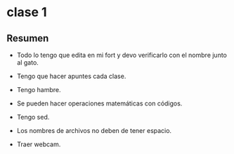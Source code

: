 # clase 1

## Resumen 

- Todo lo tengo que edita en mi fort y devo verificarlo con el nombre junto al gato.

- Tengo que hacer apuntes cada clase.

- Tengo hambre.

- Se pueden hacer operaciones matemáticas con códigos.

- Tengo sed.

- Los nombres de archivos no deben de tener espacio. 

- Traer webcam.
